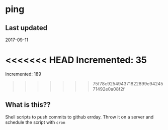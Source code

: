 # ping

## Last updated
2017-09-11

<<<<<<< HEAD
Incremented: 35
=======
Incremented: 189
>>>>>>> 75f78c925494371822899e9424571492e0a08f2f

## What is this?? 
Shell scripts to push commits to github errday. Throw it on a server and schedule the script with `cron`
